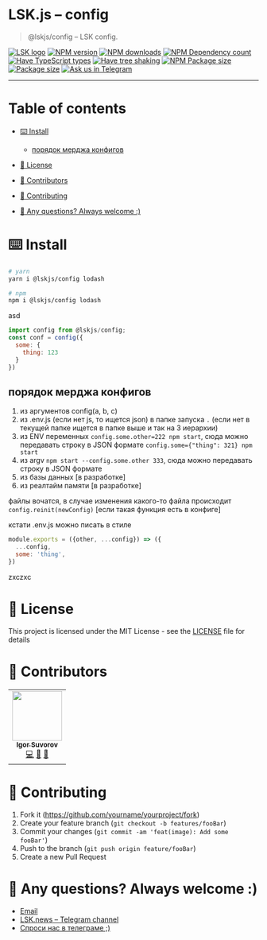 # LSK.js – config

> @lskjs/config – LSK config.

[![LSK logo](https://badgen.net/badge/icon/MADE%20BY%20LSK?icon=zeit\&label\&color=red\&labelColor=red)](https://github.com/lskjs)
[![NPM version](https://badgen.net/npm/v/@lskjs/config)](https://www.npmjs.com/package/@lskjs/config)
[![NPM downloads](https://badgen.net/npm/dt/@lskjs/config)](https://www.npmjs.com/package/@lskjs/config)
[![NPM Dependency count](https://badgen.net/bundlephobia/dependency-count/@lskjs/config)](https://bundlephobia.com/result?p=@lskjs/config)
[![Have TypeScript types](https://badgen.net/npm/types/@lskjs/config)](https://www.npmjs.com/package/@lskjs/config)
[![Have tree shaking](https://badgen.net/bundlephobia/tree-shaking/@lskjs/config)](https://bundlephobia.com/result?p=@lskjs/config)
[![NPM Package size](https://badgen.net/bundlephobia/minzip/@lskjs/config)](https://bundlephobia.com/result?p=@lskjs/config)
[![Package size](https://badgen.net//github/license/lskjs/lskjs)](https://github.com/lskjs/lskjs/blob/master/LICENSE)
[![Ask us in Telegram](https://img.shields.io/badge/Ask%20us%20in-Telegram-brightblue.svg)](https://t.me/lskjschat)

<!-- template file="scripts/templates/preview.md" start -->

<!-- template end -->

***

<!-- # 📒 Table of contents  -->

# Table of contents

*   [⌨️ Install](#️-install)

    *   [порядок мерджа конфигов](#порядок-мерджа-конфигов)

*   [📖 License](#-license)

*   [👥 Contributors](#-contributors)

*   [👏 Contributing](#-contributing)

*   [📮 Any questions? Always welcome :)](#-any-questions-always-welcome-)

# ⌨️ Install

```sh
# yarn
yarn i @lskjs/config lodash

# npm
npm i @lskjs/config lodash
```

asd

```js
import config from @lskjs/config;
const conf = config({
  some: {
    thing: 123
  }
})

```

## порядок мерджа конфигов

1.  из аргументов config(a, b, c)
2.  из .env.js (если нет js, то ищется json) в папке запуска `.` (если нет в текущей папке ищется в папке выше и так на 3 иерархии)
3.  из ENV переменных `config.some.other=222 npm start`, сюда можно передавать строку в JSON формате `config.some={"thing": 321} npm start`
4.  из argv `npm start --config.some.other 333`, сюда можно передавать строку в JSON формате
5.  из базы данных \[в разработке]
6.  из реалтайм памяти \[в разработке]

файлы вочатся, в случае изменения какого-то файла происходит `config.reinit(newConfig)`  \[если такая функция есть в конфиге]

кстати .env.js можно писать в стиле

```js
module.exports = ({other, ...config}) => ({
  ...config,
  some: 'thing',
})
```

zxczxc

# 📖 License

This project is licensed under the MIT License - see the [LICENSE](LICENSE) file for details

# 👥 Contributors

<!-- ALL-CONTRIBUTORS-LIST:START - Do not remove or modify this section -->

<!-- prettier-ignore-start -->

<!-- markdownlint-disable -->

<table>
  <tr>
    <td align="center"><a href="https://isuvorov.com"><img src="https://avatars2.githubusercontent.com/u/1056977?v=4?s=100" width="100px;" alt=""/><br /><sub><b>Igor Suvorov</b></sub></a><br /><a href="lskjs/lskjs///commits?author=isuvorov" title="Code">💻</a> <a href="#design-isuvorov" title="Design">🎨</a> <a href="#ideas-isuvorov" title="Ideas, Planning, & Feedback">🤔</a></td>
  </tr>
</table>
<!-- markdownlint-restore -->
<!-- prettier-ignore-end -->
<!-- ALL-CONTRIBUTORS-LIST:END -->

# 👏 Contributing

1.  Fork it (<https://github.com/yourname/yourproject/fork>)
2.  Create your feature branch (`git checkout -b features/fooBar`)
3.  Commit your changes (`git commit -am 'feat(image): Add some fooBar'`)
4.  Push to the branch (`git push origin feature/fooBar`)
5.  Create a new Pull Request

# 📮 Any questions? Always welcome :)

*   [Email](mailto:hi@isuvorov.com)
*   [LSK.news – Telegram channel](https://t.me/lskjs)
*   [Спроси нас в телеграме ;)](https://t.me/lskjschat)

